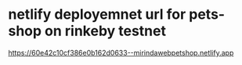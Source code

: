 # netlify deployemnet url for pets-shop on rinkeby testnet
https://60e42c10cf386e0b162d0633--mirindawebpetshop.netlify.app